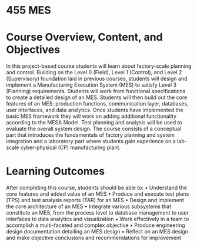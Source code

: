 # 455 MES

# Course Overview, Content, and Objectives
In this project-based course students will learn about factory-scale planning and control. Building on the
Level 0 (Field), Level 1 (Control), and Level 2 (Supervisory) foundation laid in previous courses, students
will design and implement a Manufacturing Execution System (MES) to satisfy Level 3 (Planning)
requirements. Students will work from functional specifications to create a detailed design of an MES.
Students will then build out the core features of an MES: production functions, communication layer,
databases, user interfaces, and data analytics. Once students have implemented the basic MES
framework they will work on adding additional functionality according to the MESA Model. Test
planning and analysis will be used to evaluate the overall system design.
The course consists of a conceptual part that introduces the fundamentals of factory planning and
system integration and a laboratory part where students gain experience on a lab-scale cyber-physical
(CP) manufacturing plant.

# Learning Outcomes
After completing this course, students should be able to:
• Understand the core features and added value of an MES
• Produce and execute test plans (TPS) and test analysis reports (TAR) for an MES
• Design and implement the core architecture of an MES
• Integrate various subsystems that constitute an MES, from the process level to database management to user interfaces to data analytics and visualization
• Work effectively in a team to accomplish a multi-faceted and complex objective
• Produce engineering design documentation detailing an MES design
• Reflect on an MES design and make objective conclusions and recommendations for improvement
